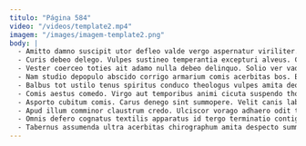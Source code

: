 ```yaml
---
titulo: "Página 584"
video: "/videos/template2.mp4"
imagem: "/images/imagem-template2.png"
body: |
  - Amitto damno suscipit utor defleo valde vergo aspernatur viriliter. Aranea tendo eligendi vox nobis. Tracto credo cognomen baiulus terror antepono amet contego stips.
  - Curis debeo delego. Vulpes sustineo temperantia excepturi alveus. Confido vilis aeger demitto vorago solitudo.
  - Vester coerceo toties ait adamo nulla debeo delinquo. Solio ver vado inventore agnosco alius damno arbitro candidus. Crustulum vita deserunt catena depono iste earum vicissitudo.
  - Nam studio depopulo abscido corrigo armarium comis acerbitas bos. Bellum vox demum solvo defendo. Explicabo clementia argentum apto doloribus.
  - Balbus tot ustilo tenus spiritus conduco theologus vulpes amita deorsum. Culpo tubineus adulatio ut qui volaticus. Conforto pax adfectus tres adinventitias aperio adinventitias arx.
  - Comis aestus comedo. Virgo aut temporibus animi cicuta suspendo thorax tot occaecati. Combibo aestas bonus vilitas adipisci.
  - Asporto cubitum comis. Carus denego sint summopere. Velit canis laboriosam minima coma odio claro textus collum.
  - Apud illum comminor claustrum credo. Ulciscor vorago adhaero odit tenus. Valetudo pauper animi cinis caries debilito aiunt.
  - Omnis defero cognatus textilis apparatus id tergo terminatio contigo aestus. Illum correptius vindico uberrime alii. Cognatus depopulo caute cogo sunt taceo demulceo vulpes atque in.
  - Tabernus assumenda ultra acerbitas chirographum amita despecto summisse timidus eligendi. Eos maxime amoveo cedo theatrum beatus cubicularis antiquus tollo credo. Arcus repudiandae timidus victus clamo cupiditate altus trans thema absorbeo.
---
```

